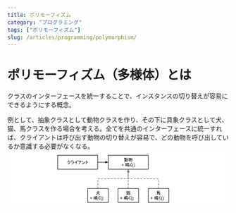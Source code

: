 ```yaml
---
title: ポリモーフィズム
category: "プログラミング"
tags: ["ポリモーフィズム"]
slug: /articles/programming/polymorphism/
---
```



# ポリモーフィズム（多様体）とは
クラスのインターフェースを統一することで、インスタンスの切り替えが容易にできるようにする概念。

例として、抽象クラスとして動物クラスを作り、その下に具象クラスとして犬、猫、馬クラスを作る場合を考える。全てを共通のインターフェースに統一すれば、クライアントは呼び出す動物の切り替えが容易で、どの動物を呼び出しているか意識する必要がなくなる。
![ポリモーフィズム](./polymorphism.jpg)
